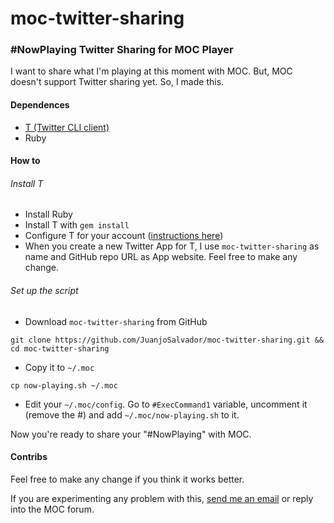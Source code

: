 # moc-twitter-sharing
### #NowPlaying Twitter Sharing for MOC Player

I want to share what I'm playing at this moment with MOC. But, MOC doesn't support Twitter sharing yet. So, I made this.

#### Dependences

* [T (Twitter CLI client)](http://sferik.github.io/t/)
* Ruby

#### How to

###### Install T

* Install Ruby
* Install T with `gem install`
* Configure T for your account ([instructions here](http://sferik.github.io/t/))
* When you create a new Twitter App for T, I use `moc-twitter-sharing` as name and GitHub repo URL as App website. Feel free to make any change.

###### Set up the script

* Download `moc-twitter-sharing` from GitHub

`git clone https://github.com/JuanjoSalvador/moc-twitter-sharing.git && cd moc-twitter-sharing`

* Copy it to `~/.moc`

`cp now-playing.sh ~/.moc`

* Edit your `~/.moc/config`. 
Go to `#ExecCommand1` variable, uncomment it (remove the #) and add  `~/.moc/now-playing.sh` to it.

Now you're ready to share your "#NowPlaying" with MOC.

#### Contribs

Feel free to make any change if you think it works better.

If you are experimenting any problem with this, [send me an email](mailto:juanjosalvador@openmailbox.org) or reply into the MOC forum.


